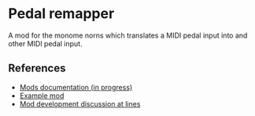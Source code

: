 # Pedal remapper

A mod for the monome norns which translates a MIDI pedal input into
and other MIDI pedal input.


## References

- [Mods documentation (in progress)](https://monome.org/docs/norns/community-scripts/#mods)
- [Example mod](https://github.com/monome/norns-example-mod)
- [Mod development discussion at lines](https://github.com/monome/norns/blob/main/lua/core/keyboard.lua)
